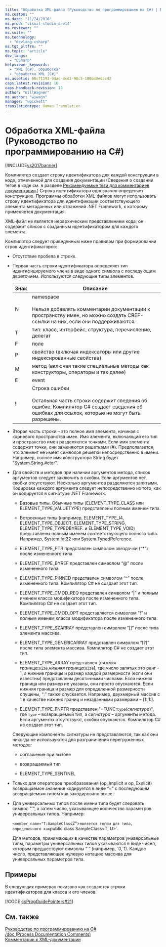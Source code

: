```yaml
---
title: "Обработка XML-файла (Руководство по программированию на C#) | Microsoft Docs"
ms.custom: ""
ms.date: "11/24/2016"
ms.prod: "visual-studio-dev14"
ms.reviewer: ""
ms.suite: ""
ms.technology: 
  - "devlang-csharp"
ms.tgt_pltfrm: ""
ms.topic: "article"
dev_langs: 
  - "CSharp"
helpviewer_keywords: 
  - "XML [C#], обработка"
  - "обработка XML [C#]"
ms.assetid: 60c71193-9dac-4cd3-98c5-100bd0edcc42
caps.latest.revision: 16
caps.handback.revision: 16
author: "BillWagner"
ms.author: "wiwagn"
manager: "wpickett"
translationtype: Human Translation
---
```

# Обработка XML-файла (Руководство по программированию на C#)
[!INCLUDE[vs2017banner](../../../csharp/includes/vs2017banner.md)]

Компилятор создает строку идентификатора для каждой конструкции в коде, отмеченной для создания документации  \(Сведения о создании тегов в коде см. в разделе [Рекомендуемые теги для комментариев документации](../../../csharp/programming-guide/xmldoc/recommended-tags-for-documentation-comments.md).\) Строка идентификатора однозначно определяет конструкцию.  Программы обработки XML\-файлов могут использовать строку идентификатора для идентификации соответствующего элемента метаданных или отражений .NET Framework, к которому применяется документация.  
  
 XML\-файл не является иерархическим представлением кода; он содержит список с созданным идентификатором для каждого элемента.  
  
 Компилятор следует приведенным ниже правилам при формировании строк идентификаторов:  
  
-   Отсутствие пробела в строке.  
  
-   Первая часть строки идентификатора определяет тип идентифицируемого члена в виде одного символа с последующим двоеточием.  Используются следующие типы элементов.  
  
    |Знак|Описание|  
    |----------|--------------|  
    |N|namespace<br /><br /> Нельзя добавлять комментарии документации к пространству имен, но можно создать CREF\-ссылки на них, если они поддерживаются.|  
    |T|тип: класс, интерфейс, структура, перечисление, делегат|  
    |F|поле|  
    |P|свойство \(включая индексаторы или другие индексированные свойства\)|  
    |M|метод \(включая такие специальные методы как конструкторы, операторы и так далее\)|  
    |E|event|  
    |\!|Строка ошибки<br /><br /> Остальная часть строки содержит сведения об ошибке.  Компилятор C\# создает сведения об ошибках для ссылок, которые не могут быть разрешены.|  
  
-   Вторая часть строки – это полное имя элемента, начиная с корневого пространства имен.  Имя элемента, включающий его тип и пространство имен разделяются точками.  Если имя элемента содержит точки, они заменяются решетками \(\#\).  Предполагается, что элемент не имеет символов решетки непосредственно в имени.  Например, полное имя конструктора String будет "System.String.\#ctor".  
  
-   Для свойств и методов при наличии аргументов метода, список аргументов следует заключить в скобки.  Если аргументов нет, скобки отсутствуют.  Несколько аргументов разделяются запятыми.  Кодировка каждого аргумента следует непосредственно из того, как он кодируется в сигнатуре .NET Framework.  
  
    -   Базовые типы.  Обычные типы \(ELEMENT\_TYPE\_CLASS или ELEMENT\_TYPE\_VALUETYPE\) представлены полным именем типа.  
  
    -   Встроенные типы \(например, ELEMENT\_TYPE\_I4, ELEMENT\_TYPE\_OBJECT, ELEMENT\_TYPE\_STRING, ELEMENT\_TYPE\_TYPEDBYREF.  и ELEMENT\_TYPE\_VOID\) представлены полным именем соответствующего полного типа.  Например, System.Int32 или System.TypedReference.  
  
    -   ELEMENT\_TYPE\_PTR представлен символом звездочки \(“\*”\) после измененного типа.  
  
    -   ELEMENT\_TYPE\_BYREF представлен символом “@” после измененного типа.  
  
    -   ELEMENT\_TYPE\_PINNED представлен символом “^” после измененного типа.  Компилятор C\# не создает этот тип.  
  
    -   ELEMENT\_TYPE\_CMOD\_REQ представлен символом “&#124;” и полным именем класса модификатора после измененного типа.  Компилятор C\# не создает этот тип.  
  
    -   ELEMENT\_TYPE\_CMOD\_OPT представляется символом "\!" и полным именем класса модификатора после измененного типа.  
  
    -   ELEMENT\_TYPE\_SZARRAY представлен символом “\[\]” после типа элемента массива.  
  
    -   ELEMENT\_TYPE\_GENERICARRAY представлен символом “\[?\]” после типа элемента массива.  Компилятор C\# не создает этот тип.  
  
    -   ELEMENT\_TYPE\_ARRAY представлен \[*нижняя граница*:`size`,*нижняя граница*:`size`\], где число запятых это ранг \- 1, а нижние границы и размер каждой размерности \(если они известны\) представлены десятичными числами.  Если нижняя граница или размер не указаны, они просто опускаются.  Если нижняя граница и размер для определенной размерности опущены, “:” также опускается.  Например, двухмерный массив с 1 в качестве нижних границ и незаданными размерами – \[1:,1:\].  
  
    -   ELEMENT\_TYPE\_FNPTR представлен "\=FUNC:`type`\(*сигнатура*\)", где `type` – возвращаемый тип, а *сигнатура* – аргументы метода.  Если аргументы отсутствуют, скобки опускаются.  Компилятор C\# не создает этот тип.  
  
     Следующие компоненты сигнатуры не представляются, так как они никогда не используются для разграничения перегруженных методов:  
  
    -   соглашение при вызове  
  
    -   возвращаемый тип  
  
    -   ELEMENT\_TYPE\_SENTINEL  
  
-   Только для операторов преобразования \(op\_Implicit и op\_Explicit\) возвращаемое значение кодируется в виде “~” с последующим возвращаемым типом как закодировано выше.  
  
-   Для универсальных типов после имени типа будет следовать символ “\`”, а затем число, указывающее количество параметров универсальных типов.  Например:  
  
     `<member name="T:SampleClass`2">` является тегом для типа, определенного как `public class SampleClass<T, U>`.  
  
     Для методов, принимающих в качестве параметров универсальные типы, параметры универсальных типов указываются в виде чисел, которым предшествуют символы “\`” \(например, \`0,\`1\).  Каждое число, представляющее нулевую нотацию массива для универсальных параметров типа.  
  
## Примеры  
 В следующих примерах показано как создаются строки идентификаторов для класса и его членов.  
  
 [!CODE [csProgGuidePointers#21](../CodeSnippet/VS_Snippets_VBCSharp/csProgGuidePointers#21)]  
  
## См. также  
 [Руководство по программированию на C\#](../../../csharp/programming-guide/index.md)   
 [\/doc \(Process Documentation Comments\)](../../../csharp/language-reference/compiler-options/doc-compiler-option.md)   
 [Комментарии к XML\-документации](../../../csharp/programming-guide/xmldoc/xml-documentation-comments.md)